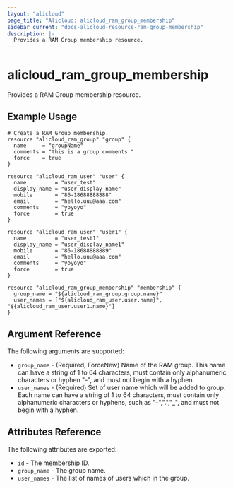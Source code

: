 ```yaml
---
layout: "alicloud"
page_title: "Alicloud: alicloud_ram_group_membership"
sidebar_current: "docs-alicloud-resource-ram-group-membership"
description: |-
  Provides a RAM Group membership resource.
---
```


# alicloud\_ram\_group\_membership

Provides a RAM Group membership resource. 

## Example Usage

```
# Create a RAM Group membership.
resource "alicloud_ram_group" "group" {
  name     = "groupName"
  comments = "this is a group comments."
  force    = true
}

resource "alicloud_ram_user" "user" {
  name         = "user_test"
  display_name = "user_display_name"
  mobile       = "86-18688888888"
  email        = "hello.uuu@aaa.com"
  comments     = "yoyoyo"
  force        = true
}

resource "alicloud_ram_user" "user1" {
  name         = "user_test1"
  display_name = "user_display_name1"
  mobile       = "86-18688888889"
  email        = "hello.uuu@aaa.com"
  comments     = "yoyoyo"
  force        = true
}

resource "alicloud_ram_group_membership" "membership" {
  group_name = "${alicloud_ram_group.group.name}"
  user_names = ["${alicloud_ram_user.user.name}", "${alicloud_ram_user.user1.name}"]
}
```
## Argument Reference

The following arguments are supported:

* `group_name` - (Required, ForceNew) Name of the RAM group. This name can have a string of 1 to 64 characters, must contain only alphanumeric characters or hyphen "-", and must not begin with a hyphen.
* `user_names` - (Required) Set of user name which will be added to group. Each name can have a string of 1 to 64 characters, must contain only alphanumeric characters or hyphens, such as "-",".","_", and must not begin with a hyphen.

## Attributes Reference

The following attributes are exported:

* `id` - The membership ID.
* `group_name` - The group name.
* `user_names` - The list of names of users which in the group.